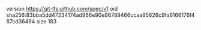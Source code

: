 version https://git-lfs.github.com/spec/v1
oid sha256:83bba5dd47234174ad966e90e96789466ccaa95626c9fa6166176f487cd36494
size 183
